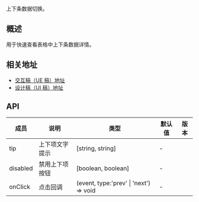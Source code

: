 上下条数据切换。
## 概述
用于快速查看表格中上下条数据详情。
## 相关地址
- [交互稿（UE 稿）地址](http://192.168.1.90/%E5%8D%97%E8%AE%AF%E7%BB%84%E4%BB%B6%E8%AE%BE%E8%AE%A1%E7%A8%BF/V3/ECRP%E7%BB%84%E4%BB%B6%E5%BA%93/ECRP%E7%BB%84%E4%BB%B6-UE/#g=1&p=%E5%88%86%E9%A1%B5)
- [设计稿（UI 稿）地址](http://192.168.1.90/%E5%8D%97%E8%AE%AF%E7%BB%84%E4%BB%B6%E8%AE%BE%E8%AE%A1%E7%A8%BF/V3/ECRP%E7%BB%84%E4%BB%B6%E5%BA%93/21%E8%BD%AE%E8%BF%AD%E4%BB%A3UI/)
## API
| 成员     | 说明           | 类型                                   | 默认值 | 版本 |
| -------- | -------------- | -------------------------------------- | ------ | ---- |
| tip      | 上下项文字提示 | \[string, string]                      | -      |      |
| disabled | 禁用上下项按钮 | \[boolean, boolean]                    | -      |      |
| onClick  | 点击回调       | (event, type:'prev' \| 'next') => void | -      |      |
